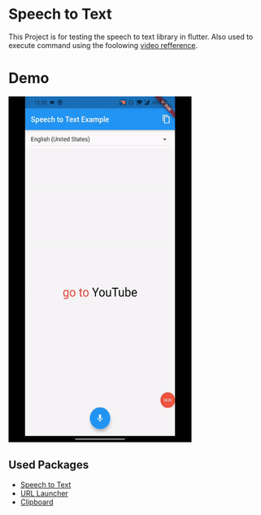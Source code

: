 # Speech to Text

This Project is for testing the speech to text library in flutter. Also used to execute command using the foolowing [video refference](https://www.youtube.com/watch?v=jwlgHLHFIjc).

# Demo
<img src="assets/speech_to_text_demo.gif" width="360" height="680" />

## Used Packages
- [Speech to Text](https://pub.dev/packages/speech_to_text)
- [URL Launcher](https://pub.dev/packages/url_launcher)
- [Clipboard](https://pub.dev/packages/clipboard)